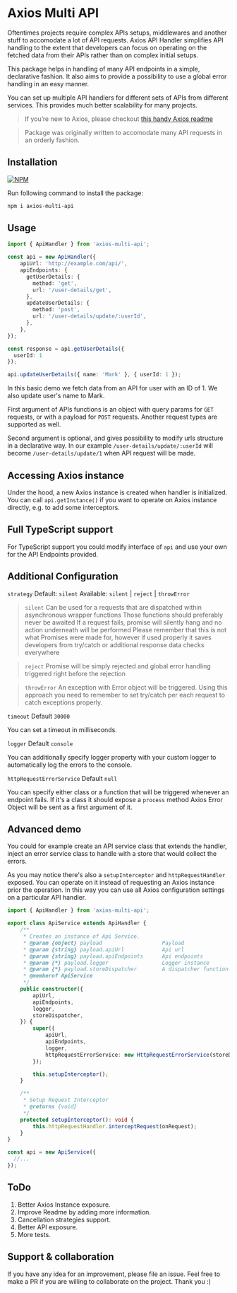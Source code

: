 # Axios Multi API

Oftentimes projects require complex APIs setups, middlewares and another stuff to accomodate a lot of API requests. Axios API Handler simplifies API handling to the extent that developers can focus on operating on the fetched data from their APIs rather than on complex initial setups.

This package helps in handling of many API endpoints in a simple, declarative fashion. It also aims to provide a possibility to use a global error handling in an easy manner.

You can set up multiple API handlers for different sets of APIs from different services. This provides much better scalability for many projects.

> If you’re new to Axios, please checkout [this handy Axios readme](https://github.com/axios/axios)

> Package was originally written to accomodate many API requests in an orderly fashion.

## Installation
[![NPM](https://nodei.co/npm/axios-multi-api.png)](https://npmjs.org/package/axios-multi-api)

Run following command to install the package:
```bash
npm i axios-multi-api
```

## Usage

```typescript
import { ApiHandler } from 'axios-multi-api';

const api = new ApiHandler({
    apiUrl: 'http://example.com/api/',
    apiEndpoints: {
      getUserDetails: {
        method: 'get',
        url: '/user-details/get',
      },
      updateUserDetails: {
        method: 'post',
        url: '/user-details/update/:userId',
      },
    },
});

const response = api.getUserDetails({
  userId: 1
});

api.updateUserDetails({ name: 'Mark' }, { userId: 1 });
```
In this basic demo we fetch data from an API for user with an ID of 1. We also update user's name to Mark.

First argument of APIs functions is an object with query params for `GET` requests, or with a payload for `POST` requests. Another request types are supported as well.

Second argument is optional, and gives possibility to modify urls structure in a declarative way. In our example `/user-details/update/:userId` will become `/user-details/update/1` when API request will be made.

## Accessing Axios instance

Under the hood, a new Axios instance is created when handler is initialized. You can call `api.getInstance()` if you want to operate on Axios instance directly, e.g. to add some interceptors.


## Full TypeScript support

For TypeScript support you could modify interface of `api` and use your own for the API Endpoints provided.

## Additional Configuration
`strategy`
Default: `silent`
Available: `silent` | `reject` | `throwError`

> `silent`
> Can be used for a requests that are dispatched within asynchronous wrapper functions
> Those functions should preferably never be awaited
> If a request fails, promise will silently hang and no action underneath will be performed
> Please remember that this is not what Promises were made for, however if used properly it saves developers from try/catch or additional response data checks everywhere

> `reject`
> Promise will be simply rejected and global error handling triggered right before the rejection

> `throwError`
> An exception with Error object will be triggered. Using this approach you need to remember to set try/catch per each request to catch exceptions properly.

`timeout`
Default `30000`

You can set a timeout in milliseconds.

`logger`
Default `console`

You can additionally specify logger property with your custom logger to automatically log the errors to the console.

`httpRequestErrorService`
Default `null`

You can specify either class or a function that will be triggered whenever an endpoint fails. If it's a class it should expose a `process` method Axios Error Object will be sent as a first argument of it.

## Advanced demo

You could for example create an API service class that extends the handler, inject an error service class to handle with a store that would collect the errors.

As you may notice there's also a `setupInterceptor` and `httpRequestHandler` exposed. You can operate on it instead of requesting an Axios instance prior the operation. In this way you can use all Axios configuration settings on a particular API handler.


```typescript
import { ApiHandler } from 'axios-multi-api';

export class ApiService extends ApiHandler {
    /**
     * Creates an instance of Api Service.
     * @param {object} payload                   Payload
     * @param {string} payload.apiUrl            Api url
     * @param {string} payload.apiEndpoints      Api endpoints
     * @param {*} payload.logger                 Logger instance
     * @param {*} payload.storeDispatcher        A dispatcher function to dispatch data to the store
     * @memberof ApiService
     */
    public constructor({
        apiUrl,
        apiEndpoints,
        logger,
        storeDispatcher,
    }) {
        super({
            apiUrl,
            apiEndpoints,
            logger,
            httpRequestErrorService: new HttpRequestErrorService(storeDispatcher),
        });

        this.setupInterceptor();
    }

    /**
     * Setup Request Interceptor
     * @returns {void}
     */
    protected setupInterceptor(): void {
        this.httpRequestHandler.interceptRequest(onRequest);
    }
}

const api = new ApiService({
  //...
});
```

## ToDo
1) Better Axios Instance exposure.
2) Improve Readme by adding more information.
3) Cancellation strategies support.
4) Better API exposure.
5) More tests.

## Support & collaboration

If you have any idea for an improvement, please file an issue. Feel free to make a PR if you are willing to collaborate on the project. Thank you :)

